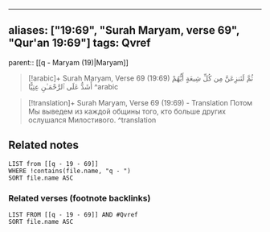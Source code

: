 
---
aliases: ["19:69", "Surah Maryam, verse 69", "Qur'an 19:69"]
tags: Qvref
---

parent:: [[q - Maryam (19)|Maryam]]

> [!arabic]+ Surah Maryam, Verse 69 (19:69)
> <span class="quran-arabic">ثُمَّ لَنَنزِعَنَّ مِن كُلِّ شِيعَةٍ أَيُّهُمْ أَشَدُّ عَلَى ٱلرَّحْمَـٰنِ عِتِيًّا</span>
^arabic

> [!translation]+ Surah Maryam, Verse 69 (19:69) - Translation
> Потом Мы выведем из каждой общины того, кто больше других ослушался Милостивого.
^translation



## Related notes
```dataview
LIST from [[q - 19 - 69]]
WHERE !contains(file.name, "q - ")
SORT file.name ASC
```

### Related verses (footnote backlinks)
```dataview
LIST FROM [[q - 19 - 69]] AND #Qvref
SORT file.name ASC
```

